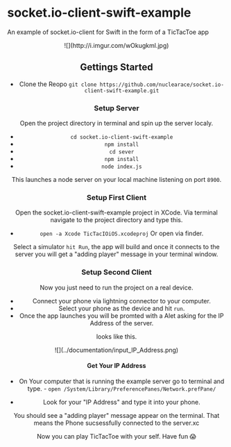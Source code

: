 # socket.io-client-swift-example
An example of socket.io-client for Swift in the form of a TicTacToe app

<center>
![](http://i.imgur.com/wOkugkml.jpg)
<center>



## Gettings Started

- Clone the Reopo 
`git clone https://github.com/nuclearace/socket.io-client-swift-example.git`

### Setup Server
Open the project directory in terminal and spin up the server localy.

 - `cd socket.io-client-swift-example`
 - `npm install`
 - `cd sever`
 - `npm install`
 - `node index.js`

This launches a node server on your local machine listening on port `8900`.

### Setup First Client
Open the socket.io-client-swift-example project in XCode.
Via terminal navigate to the project directory and type this.
 - `open -a Xcode TicTacIOiOS.xcodeproj`
Or open via finder.

Select a simulator `hit Run`, the app will build and once it connects to the server you will get a "adding player" message in your terminal window.

### Setup Second Client
Now you just need to run the project on a real device.
 - Connect your phone via lightning connector to your computer.
 - Select your phone as the device and hit `run`.
 - Once the app launches you will be promted with a Alet asking for the IP Address of the server.

looks like this.
<center>
![](../documentation/input_IP_Address.png)
<center>

#### Get Your IP Address
 - On Your computer that is running the example server go to terminal and type. 
        - `open /System/Library/PreferencePanes/Network.prefPane/`

 - Look for your "IP Address" and type it into your phone.

You should see a "adding player" message appear on the terminal. That means the Phone sucsessfully connected to the server.xc

Now you can play TicTacToe with your self. Have fun 😱

